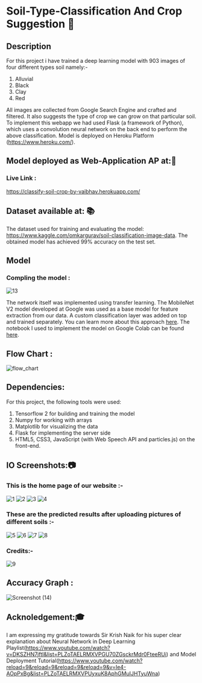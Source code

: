 # Soil-Type-Classification And Crop Suggestion 🌳

## Description
For this project i have trained a deep learning model with 903 images of four different types soil namely:-
1. Alluvial
2. Black
3. Clay 
4. Red 

All images are collected from Google Search Engine and crafted and filtered. It also suggests the type of crop we can grow on that particular soil. To implement this webapp we had used Flask (a framework of Python), which uses a convolution neural network on the back end to perform the above classification. Model is deployed on Heroku Platform (https://www.heroku.com/).


## Model deployed as Web-Application AP at:📳 
### Live Link :
https://classify-soil-crop-by-vaibhav.herokuapp.com/


## Dataset available at: 📚 <br>
The dataset used for training and evaluating the model: https://www.kaggle.com/omkargurav/soil-classification-image-data. The obtained model has achieved 99% accuracy on the test set.

## Model

### Compling the model :

![13](https://user-images.githubusercontent.com/91024630/133990855-f2a0e06d-a78b-4f5b-8712-c3b31d4512be.png)

The network itself was implemented using transfer learning. The MobileNet V2 model developed at Google was used as a base model for feature extraction from our data. A custom classification layer was added on top and trained separately. You can learn more about this approach [here](https://www.tensorflow.org/tutorials/images/transfer_learning). The notebook I used to implement the model on Google Colab can be found [here](https://github.com/vaibssharma007/soil_classification_and_crop_suggestion/blob/main/Soil-Type-Classification-Soilnet%20(1).ipynb).


## Flow Chart :

![flow_chart](https://user-images.githubusercontent.com/91024630/133940541-008a5290-51d6-4f25-8514-caf8c37ac2d2.jpeg)


## Dependencies:
For this project, the following tools were used:

1. Tensorflow 2 for building and training the model
2. Numpy for working with arrays
3. Matplotlib for visualizing the data
4. Flask for implementing the server side
5. HTML5, CSS3, JavaScript (with Web Speech API and particles.js) on the front-end.

## IO Screenshots:📷 <br>

### This is the home page of our website :-

![1](https://user-images.githubusercontent.com/91024630/133939805-803419af-24ff-4125-ad5c-fd27fe9d17ef.png)
![2](https://user-images.githubusercontent.com/91024630/133939724-467ef740-2b3c-4952-b5a9-a3dad76badb3.png)
![3](https://user-images.githubusercontent.com/91024630/133939726-60feefbd-32c1-45ef-879f-229e25feeb28.png)
![4](https://user-images.githubusercontent.com/91024630/133939728-16635916-3f09-4166-bec3-3ddeaad89fb1.png)

### These are the predicted results after uploading pictures of different soils :-

![5](https://user-images.githubusercontent.com/91024630/133939732-47a5392e-679a-4447-a20c-41abb2fc7b8d.png)
![6](https://user-images.githubusercontent.com/91024630/133939735-1164b5d0-f973-4a05-adce-09775d531910.png)
![7](https://user-images.githubusercontent.com/91024630/133939743-156fff28-c86d-46cc-9577-d719cc2d50c3.png)
![8](https://user-images.githubusercontent.com/91024630/133939746-cdcc13dc-6d0c-4b5f-998e-13a2b50c9000.png)

### Credits:-
![9](https://user-images.githubusercontent.com/91024630/133939747-147877df-1b8d-493e-ae2f-3ac2649bcc26.png)

## Accuracy Graph : 

![Screenshot (14)](https://user-images.githubusercontent.com/91024630/133992092-260c185d-c33a-4006-be17-fea5aac0f706.png)


## Acknoledgement:🎓 <br>
I am expressing my gratitude towards Sir Krish Naik for his super clear explanation about Neural Network in Deep Learning Playlist(https://www.youtube.com/watch?v=DKSZHN7jftI&list=PLZoTAELRMXVPGU70ZGsckrMdr0FteeRUi) and Model Deployment Tutorial(https://www.youtube.com/watch?reload=9&reload=9&reload=9&reload=9&v=Ie4-AOpPxBg&list=PLZoTAELRMXVPUyxuK8AphGMuIJHTyuWna)


